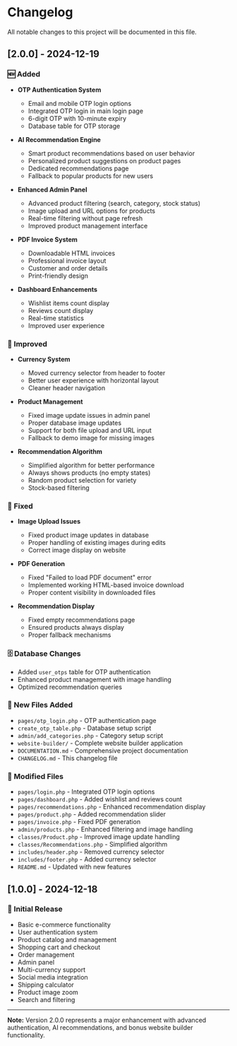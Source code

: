 # Changelog

All notable changes to this project will be documented in this file.

## [2.0.0] - 2024-12-19

### 🆕 Added
- **OTP Authentication System**
  - Email and mobile OTP login options
  - Integrated OTP login in main login page
  - 6-digit OTP with 10-minute expiry
  - Database table for OTP storage

- **AI Recommendation Engine**
  - Smart product recommendations based on user behavior
  - Personalized product suggestions on product pages
  - Dedicated recommendations page
  - Fallback to popular products for new users



- **Enhanced Admin Panel**
  - Advanced product filtering (search, category, stock status)
  - Image upload and URL options for products
  - Real-time filtering without page refresh
  - Improved product management interface

- **PDF Invoice System**
  - Downloadable HTML invoices
  - Professional invoice layout
  - Customer and order details
  - Print-friendly design

- **Dashboard Enhancements**
  - Wishlist items count display
  - Reviews count display
  - Real-time statistics
  - Improved user experience

### 🔧 Improved
- **Currency System**
  - Moved currency selector from header to footer
  - Better user experience with horizontal layout
  - Cleaner header navigation

- **Product Management**
  - Fixed image update issues in admin panel
  - Proper database image updates
  - Support for both file upload and URL input
  - Fallback to demo image for missing images

- **Recommendation Algorithm**
  - Simplified algorithm for better performance
  - Always shows products (no empty states)
  - Random product selection for variety
  - Stock-based filtering

### 🐛 Fixed
- **Image Upload Issues**
  - Fixed product image updates in database
  - Proper handling of existing images during edits
  - Correct image display on website

- **PDF Generation**
  - Fixed "Failed to load PDF document" error
  - Implemented working HTML-based invoice download
  - Proper content visibility in downloaded files

- **Recommendation Display**
  - Fixed empty recommendations page
  - Ensured products always display
  - Proper fallback mechanisms

### 🗄️ Database Changes
- Added `user_otps` table for OTP authentication
- Enhanced product management with image handling
- Optimized recommendation queries

### 📁 New Files Added
- `pages/otp_login.php` - OTP authentication page
- `create_otp_table.php` - Database setup script
- `admin/add_categories.php` - Category setup script
- `website-builder/` - Complete website builder application
- `DOCUMENTATION.md` - Comprehensive project documentation
- `CHANGELOG.md` - This changelog file

### 🔄 Modified Files
- `pages/login.php` - Integrated OTP login options
- `pages/dashboard.php` - Added wishlist and reviews count
- `pages/recommendations.php` - Enhanced recommendation display
- `pages/product.php` - Added recommendation slider
- `pages/invoice.php` - Fixed PDF generation
- `admin/products.php` - Enhanced filtering and image handling
- `classes/Product.php` - Improved image update handling
- `classes/Recommendations.php` - Simplified algorithm
- `includes/header.php` - Removed currency selector
- `includes/footer.php` - Added currency selector
- `README.md` - Updated with new features

## [1.0.0] - 2024-12-18

### 🎉 Initial Release
- Basic e-commerce functionality
- User authentication system
- Product catalog and management
- Shopping cart and checkout
- Order management
- Admin panel
- Multi-currency support
- Social media integration
- Shipping calculator
- Product image zoom
- Search and filtering

---

**Note:** Version 2.0.0 represents a major enhancement with advanced authentication, AI recommendations, and bonus website builder functionality.
